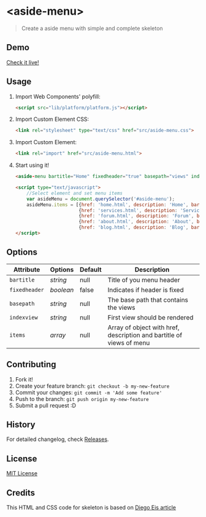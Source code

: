 # &lt;aside-menu&gt;

> Create a aside menu with simple and complete skeleton

## Demo

[Check it live!](http://leonardosalles.com/aside-menu/)

## Usage

1. Import Web Components' polyfill:

    ```html
    <script src="lib/platform/platform.js"></script>
    ```

2. Import Custom Element CSS:

    ```html
    <link rel="stylesheet" type="text/css" href="src/aside-menu.css">
    ```

3. Import Custom Element:

    ```html
    <link rel="import" href="src/aside-menu.html">
    ```

4. Start using it!

    ```html
    <aside-menu bartitle="Home" fixedheader="true" basepath="views" indexview="home.html" id="aside-menu"></aside-menu>
    ```
    
    ```html
    <script type="text/javascript">
        //Select element and set menu items
        var asideMenu = document.querySelector('#aside-menu');
        asideMenu.items = [{href: 'home.html', description: 'Home', bartitle: 'Home'},
                           {href: 'services.html', description: 'Services', bartitle: 'Services'},
                           {href: 'forum.html', description: 'Forum', bartitle: 'Forum'},
                           {href: 'about.html', description: 'About', bartitle: 'About'},
                           {href: 'blog.html', description: 'Blog', bartitle: 'Blog'}];
    </script>
    ```
    



## Options

Attribute  | Options                   | Default             | Description
---        | ---                       | ---                 | ---
`bartitle` | *string*                  | null                | Title of you menu header
`fixedheader`| *boolean*                 | false               | Indicates if header is fixed
`basepath` | *string*                  | null                | The base path that contains the views
`indexview`| *string*                  | null                | First view should be rendered
`items`    | *array*                   | null                | Array of object with href, description and bartitle of views of menu

## Contributing

1. Fork it!
2. Create your feature branch: `git checkout -b my-new-feature`
3. Commit your changes: `git commit -m 'Add some feature'`
4. Push to the branch: `git push origin my-new-feature`
5. Submit a pull request :D

## History

For detailed changelog, check [Releases](https://github.com/leonardosalles/aside-menu/releases).

## License

[MIT License](http://opensource.org/licenses/MIT)

## Credits
This HTML and CSS code for skeleton is based on [Diego Eis article](http://tableless.com.br/fazendo-um-slide-menu-mobile-sem-plugin/)


